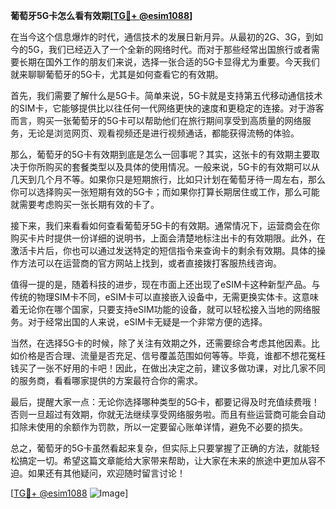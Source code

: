 **葡萄牙5G卡怎么看有效期[[TG💪+ @esim1088](https://t.me/s/esim1088)]**

在当今这个信息爆炸的时代，通信技术的发展日新月异。从最初的2G、3G，到如今的5G，我们已经迈入了一个全新的网络时代。而对于那些经常出国旅行或者需要长期在国外工作的朋友们来说，选择一张合适的5G卡显得尤为重要。今天我们就来聊聊葡萄牙的5G卡，尤其是如何查看它的有效期。

首先，我们需要了解什么是5G卡。简单来说，5G卡就是支持第五代移动通信技术的SIM卡，它能够提供比以往任何一代网络更快的速度和更稳定的连接。对于游客而言，购买一张葡萄牙的5G卡可以帮助他们在旅行期间享受到高质量的网络服务，无论是浏览网页、观看视频还是进行视频通话，都能获得流畅的体验。

那么，葡萄牙的5G卡有效期到底是怎么一回事呢？其实，这张卡的有效期主要取决于你所购买的套餐类型以及具体的使用情况。一般来说，5G卡的有效期可以从几天到几个月不等。如果你只是短期旅行，比如只计划在葡萄牙待一周左右，那么你可以选择购买一张短期有效的5G卡；而如果你打算长期居住或工作，那么可能就需要考虑购买一张长期有效的卡了。

接下来，我们来看看如何查看葡萄牙5G卡的有效期。通常情况下，运营商会在你购买卡片时提供一份详细的说明书，上面会清楚地标注出卡的有效期限。此外，在激活卡片后，你也可以通过发送特定的短信指令来查询卡的剩余有效期。具体的操作方法可以在运营商的官方网站上找到，或者直接拨打客服热线咨询。

值得一提的是，随着科技的进步，现在市面上还出现了eSIM卡这种新型产品。与传统的物理SIM卡不同，eSIM卡可以直接嵌入设备中，无需更换实体卡。这意味着无论你在哪个国家，只要支持eSIM功能的设备，就可以轻松接入当地的网络服务。对于经常出国的人来说，eSIM卡无疑是一个非常方便的选择。

当然，在选择5G卡的时候，除了关注有效期之外，还需要综合考虑其他因素。比如价格是否合理、流量是否充足、信号覆盖范围如何等等。毕竟，谁都不想花冤枉钱买了一张不好用的卡吧！因此，在做出决定之前，建议多做功课，对比几家不同的服务商，看看哪家提供的方案最符合你的需求。

最后，提醒大家一点：无论你选择哪种类型的5G卡，都要记得及时充值续费哦！否则一旦超过有效期，你就无法继续享受网络服务啦。而且有些运营商可能会自动扣除未使用的余额作为罚款，所以一定要留心账单详情，避免不必要的损失。

总之，葡萄牙的5G卡虽然看起来复杂，但实际上只要掌握了正确的方法，就能轻松搞定一切。希望这篇文章能给大家带来帮助，让大家在未来的旅途中更加从容不迫。如果还有其他疑问，欢迎随时留言讨论！

[[TG💪+ @esim1088](https://t.me/s/esim1088) ![Image](https://i.postimg.cc/4NQfJmqS/Snipaste-2025-05-13-00-14-12.png)]